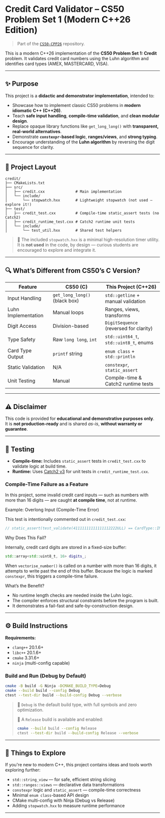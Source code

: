 # Credit Card Validator – CS50 Problem Set 1 (Modern C++26 Edition)

> Part of the [`CS50-CPP26`](https://github.com/BranTregare/CS50-CPP26) repository.

This is a modern C++26 implementation of the **CS50 Problem Set 1: Credit** problem. It validates credit card numbers using the Luhn algorithm and identifies card types (AMEX, MASTERCARD, VISA).

---

## ✨ Purpose

This project is a **didactic and demonstrator implementation**, intended to:

- Showcase how to implement classic CS50 problems in **modern idiomatic C++ (C++26)**.
- Teach **safe input handling**, **compile-time validation**, and **clean modular design**.
- Replace opaque library functions like `get_long_long()` with **transparent, real-world alternatives**.
- Demonstrate **`constexpr`-based logic**, **ranges/views**, and **strong typing**.
- Encourage understanding of the **Luhn algorithm** by reversing the digit sequence for clarity.

---

## 📁 Project Layout

```
credit/
├── CMakeLists.txt
├── src/
│   ├── credit.cxx              # Main implementation
│   └── include/
│       └── stopwatch.hxx       # Lightweight stopwatch (not used — explore it!)
├── test/
│   ├── credit_test.cxx         # Compile-time static_assert tests (no Catch2)
│   ├── credit_runtime_test.cxx # Catch2 runtime unit tests
│   └── include/
│       └── test_util.hxx       # Shared test helpers
```

> 📌 The included `stopwatch.hxx` is a minimal high-resolution timer utility.  
> It is **not used** in the code, by design — curious students are encouraged to explore and integrate it.

---

## 🔍 What’s Different from CS50’s C Version?

| Feature                  | CS50 (C)                           | This Project (C++26)                     |
|--------------------------|------------------------------------|------------------------------------------|
| Input Handling           | `get_long_long()` (black box)      | `std::getline` + manual validation       |
| Luhn Implementation      | Manual loops                       | Ranges, views, transforms                |
| Digit Access             | Division-based                     | `DigitSequence` (reversed for clarity)   |
| Type Safety              | Raw `long long`, `int`             | `std::uint64_t`, `std::uint8_t`, enums   |
| Card Type Output         | `printf` string                    | `enum class` + `std::println`            |
| Static Validation        | N/A                                | `constexpr`, `static_assert`             |
| Unit Testing             | Manual                             | Compile-time & Catch2 runtime tests      |

---

## ⚠️ Disclaimer

This code is provided for **educational and demonstrative purposes only**.  
It is **not production-ready** and is shared *as-is*, **without warranty or guarantee**.

---

## 🧪 Testing

- **Compile-time:** Includes `static_assert` tests in `credit_test.cxx` to validate logic at build time.
- **Runtime:** Uses [Catch2 v3](https://github.com/catchorg/Catch2) for unit tests in `credit_runtime_test.cxx`.

### Compile-Time Failure as a Feature

In this project, some invalid credit card inputs — such as numbers with more than 16 digits — are caught **at compile time**, not at runtime.

Example: Overlong Input (Compile-Time Error)

This test is intentionally commented out in `credit_test.cxx`:

```cpp
// static_assert(test_validate(41111111111111112222ULL) == CardType::INVALID, "Too long");
```

Why Does This Fail?

Internally, credit card digits are stored in a fixed-size buffer:

```cpp
std::array<std::uint8_t, 16> digits_;
```

When `vectorise_number()` is called on a number with more than 16 digits, it attempts to write past the end of this buffer. Because the logic is marked `constexpr`, this triggers a compile-time failure.

What’s the Benefit?

- No runtime length checks are needed inside the Luhn logic.
- The compiler enforces structural constraints before the program is built.
- It demonstrates a fail-fast and safe-by-construction design.

---

## ⚙️ Build Instructions

**Requirements:**

- `clang++` 20.1.6+
- `libc++` 20.1.6+
- `cmake` 3.31.6+
- `ninja` (multi-config capable)

### Build and Run (Debug by Default)

```bash
cmake -B build -G Ninja -DCMAKE_BUILD_TYPE=Debug
cmake --build build --config Debug
ctest --test-dir build --build-config Debug --verbose
```

> 🐛 `Debug` is the default build type, with full symbols and zero optimization.
>
> 🚀 A `Release` build is available and enabled:
>
> ```bash
> cmake --build build --config Release
> ctest --test-dir build --build-config Release --verbose
> ```

---

## 🧭 Things to Explore

If you're new to modern C++, this project contains ideas and tools worth exploring further:

- `std::string_view` — for safe, efficient string slicing
- `std::ranges::views` — declarative data transformations
- `constexpr` logic and `static_assert` — compile-time correctness
- Minimal `enum class`-based API design
- CMake multi-config with Ninja (Debug vs Release)
- Adding `stopwatch.hxx` to measure runtime performance

---
